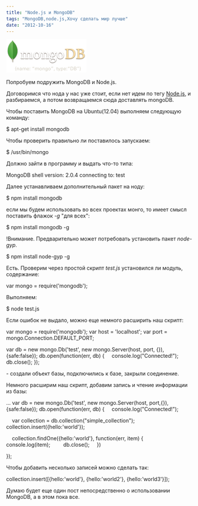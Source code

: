 ```yaml
---
title: "Node.js и MongoDB"
tags: "MongoDB,node.js,Хочу сделать мир лучше"
date: "2012-10-16"
---
```


![](images/logo-mongodb.png "logo-mongodb")

Попробуем подружить MongoDB и Node.js.

Договоримся что нода у нас уже стоит, если нет идем по тегу [Node.js](https://stepansuvorov.com/blog/tag/node-js/), и разбираемся, а потом возвращаемся сюда доставлять mongoDB.

Чтобы поставить MongoDB на Ubuntu(12.04) выполняем следующую команду:

$ apt-get install mongodb

Чтобы проверить правильно ли поставилось запускаем:

$ /usr/bin/mongo

Должно зайти в программу и выдать что-то типа:

MongoDB shell version: 2.0.4
connecting to: test

Далее устанавливаем дополнительный пакет на ноду:

$ npm install mongodb

если мы будем использовать во всех проектах монго, то имеет смысл поставить флажок _\-g_ "для всех":

$ npm install mongodb -g

!Внимание. Предварительно может потребовать установить пакет _node-gyp_.

$ npm install node-gyp -g

Есть. Проверим через простой скрипт _test.js_ установился ли модуль, содержание:

var mongo = require('mongodb');

Выполняем:

$ node test.js

Если ошибок не выдало, можно еще немного расширить наш скрипт:

var mongo = require('mongodb');
var host = 'localhost';
var port = mongo.Connection.DEFAULT\_PORT;

var db = new mongo.Db('test', new mongo.Server(host, port, {}), {safe:false});
db.open(function(err, db) {
    console.log("Connected!");
    db.close();
});

\- создали объект базы, подключились к базе, закрыли соединение.

Немного расширим наш скрипт, добавим запись и чтение информации из базы:

...
var db = new mongo.Db('test', new mongo.Server(host, port,{}), {safe:false});
db.open(function(err, db) {
    console.log("Connected!");

    var collection = db.collection("simple\_collection");
    collection.insert({hello:'world'});

    collection.findOne({hello:'world'}, function(err, item) {
        console.log(item);
        db.close();
    })

});

Чтобы добавить несколько записей можно сделать так:

collection.insert(\[{hello:'world'}, {hello:'world2'}, {hello:'world3'}\]);

Думаю будет еще один пост непосредственно о использовании MongoDB, а в этом пока все.
